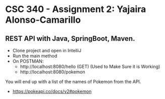 # CSC 340 - Assignment 2: Yajaira Alonso-Camarillo
## REST API with Java, SpringBoot, Maven.
  - Clone project and open in IntelliJ
  - Run the main method
  - On POSTMAN:
      * http://localhost:8080/hello (GET) (Used to Make Sure it is Working)
      * http://localhost:8080/pokemon

You will end up with a list of the names of Pokemon from the API.
* https://pokeapi.co/docs/v2#pokemon
